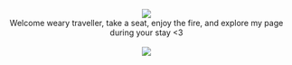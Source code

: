 <p align=center>
 <img src="https://media.giphy.com/media/AO5qaphTxRnyw/giphy.gif" /></br>
 Welcome weary traveller, take a seat, enjoy the fire, and explore my page during your stay <3</br></br>
 <img align="center" src="https://github-readme-stats.vercel.app/api/pin/?username=installation00&theme=radical" />
</p>
